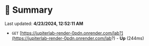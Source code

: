 # 📖 Summary
Last updated: **4/23/2024, 12:52:11 AM**

- `GET` [https://jupiterlab-render-0pdn.onrender.com/lab?](https://jupiterlab-render-0pdn.onrender.com/lab?) - **Up** (244ms)
